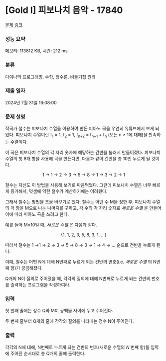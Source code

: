 # [Gold I] 피보나치 음악 - 17840 

[문제 링크](https://www.acmicpc.net/problem/17840) 

### 성능 요약

메모리: 113812 KB, 시간: 212 ms

### 분류

다이나믹 프로그래밍, 수학, 정수론, 비둘기집 원리

### 제출 일자

2024년 7월 31일 16:08:00

### 문제 설명

<p>작곡가 철수는 피보나치 수열을 이용하여 만든 피아노 곡을 우연히 유튜브에서 보게 되었다. 피보나치 수열이란 f<sub>1</sub> = 1, f<sub>2</sub> = 1, f<sub>n+2</sub> = f<sub>n+1</sub> + f<sub>n</sub> (모든 n ≥ 1에 대해)을 만족하는 수열이다.</p>

<p>이 곡은 피보나치 수열의 각 자리 숫자에 해당하는 건반을 눌러서 만들어졌다. 피보나치 수열의 첫 8개 항을 사용해 곡을 만든다면, 다음과 같이 건반을 총 10번 누르게 될 것이다.</p>

<p style="text-align: center;">1 → 1 → 2 → 3 → 5 → 8 → 1 → 3 → 2 → 1</p>

<p>철수는 자신도 이 방법을 사용해 보기로 마음먹었다. 그런데 피보나치 수열은 너무 빠르게 증가해서, 덧셈에 약한 철수가 계산하기에는 어려웠다.</p>

<p>그래서 철수는 방법을 조금 바꾸기로 했다. 철수는 어떤 수 M을 정한 후, 피보나치 수열의 각 항을 M으로 나눈 나머지를 구하고, 각 수의 각 자리 숫자로 <em>새로운 수열</em> 을 만들어 이에 따라 피아노 곡을 쓰려고 한다.</p>

<p>예를 들어 M=10일 때, <em>새로운 수열 </em>은 다음과 같다.</p>

<p style="text-align: center;">{1, 1, 2, 3, 5, 8, 3, 1, …}</p>

<p>따라서 철수는 1 →1 → 2 → 3 → 5 → 8 → 3 → 1 → 4 → … 순으로 건반을 누르게 된다.</p>

<p>이때, 철수는 어떤 N에 대해 N번째로 누르게 되는 건반의 번호(i.e. <em>새로운 수열 </em>의 N번째 항)가 궁금해졌다.</p>

<p>Q개의 N이 질의로 주어졌을 때, 각각의 질의에 대해 N번째로 누르게 되는 건반의 번호를 출력하는 프로그램을 작성하여라.</p>

### 입력 

 <p>첫 번째 줄에는 정수 Q와 M이 공백을 사이에 두고 주어진다.</p>

<p>두 번째 줄부터 Q개의 줄에 각각의 질의를 나타내는 정수 N이 주어진다.</p>

### 출력 

 <p>각각의 N에 대해, N번째로 누르게 되는 건반의 번호(새로운 수열의 <em>N</em> 번째 항)를 입력에 주어진 순서대로 총 Q개의 줄에 출력한다.</p>

